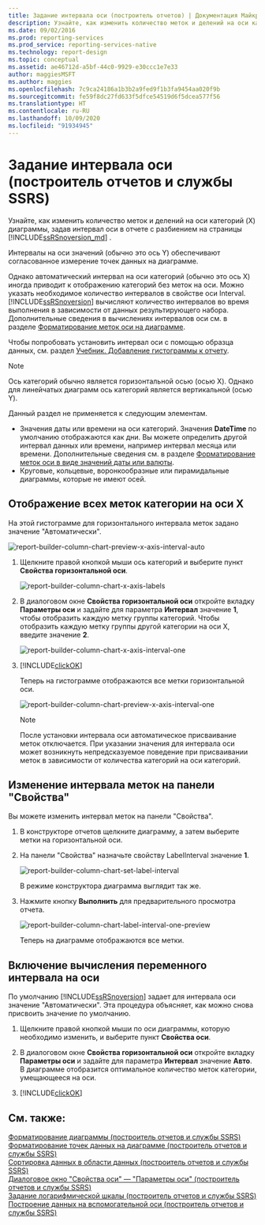 ```yaml
---
title: Задание интервала оси (построитель отчетов) | Документация Майкрософт
description: Узнайте, как изменить количество меток и делений на оси категорий (X) диаграммы, задав интервал оси в построителе отчетов.
ms.date: 09/02/2016
ms.prod: reporting-services
ms.prod_service: reporting-services-native
ms.technology: report-design
ms.topic: conceptual
ms.assetid: ae46712d-a5bf-44c0-9929-e30ccc1e7e33
author: maggiesMSFT
ms.author: maggies
ms.openlocfilehash: 7c9ca24186a1b3b2a9fed9f1b3fa9454aa020f9b
ms.sourcegitcommit: fe59f8dc27fd633f5dfce54519d6f5dcea577f56
ms.translationtype: HT
ms.contentlocale: ru-RU
ms.lasthandoff: 10/09/2020
ms.locfileid: "91934945"
---
```

# <a name="specify-an-axis-interval-report-builder-and-ssrs"></a>Задание интервала оси (построитель отчетов и службы SSRS)
Узнайте, как изменить количество меток и делений на оси категорий (X) диаграммы, задав интервал оси в отчете с разбиением на страницы [!INCLUDE[ssRSnoversion_md](../../includes/ssrsnoversion-md.md)] .
 
Интервалы на оси значений (обычно это ось Y) обеспечивают согласованное измерение точек данных на диаграмме. 

Однако автоматический интервал на оси категорий (обычно это ось X) иногда приводит к отображению категорий без меток на оси. Можно указать необходимое количество интервалов в свойстве оси Interval. [!INCLUDE[ssRSnoversion](../../includes/ssrsnoversion-md.md)] вычисляют количество интервалов во время выполнения в зависимости от данных результирующего набора. Дополнительные сведения в вычислениях интервалов оси см. в разделе [Форматирование меток оси на диаграмме](../../reporting-services/report-design/formatting-axis-labels-on-a-chart-report-builder-and-ssrs.md).  

Чтобы попробовать установить интервал оси с помощью образца данных, см. раздел [Учебник. Добавление гистограммы к отчету](../tutorial-add-a-column-chart-to-your-report-report-builder.md).
  
> [!NOTE]  
>  Ось категорий обычно является горизонтальной осью (осью X). Однако для линейчатых диаграмм ось категорий является вертикальной (осью Y).  
>
> Данный раздел не применяется к следующим элементам.
>-   Значения даты или времени на оси категорий. Значения **DateTime** по умолчанию отображаются как дни. Вы можете определить другой интервал данных или времени, например интервал месяца или времени. Дополнительные сведения см. в разделе [Форматирование меток оси в виде значений даты или валюты](../../reporting-services/report-design/format-axis-labels-as-dates-or-currencies-report-builder-and-ssrs.md).  
>-  Круговые, кольцевые, воронкообразные или пирамидальные диаграммы, которые не имеют осей. 
  
## <a name="to-show-all-the-category-labels-on-the-x-axis"></a>Отображение всех меток категории на оси X  

На этой гистограмме для горизонтального интервала меток задано значение "Автоматически".

![report-builder-column-chart-preview-x-axis-interval-auto](../../reporting-services/report-design/media/report-builder-column-chart-preview-x-axis-interval-auto.png)
  
1.  Щелкните правой кнопкой мыши ось категорий и выберите пункт **Свойства горизонтальной оси**.   

    ![report-builder-column-chart-x-axis-labels](../../reporting-services/report-design/media/report-builder-column-chart-x-axis-labels.png)
  
2.  В диалоговом окне **Свойства горизонтальной оси** откройте вкладку **Параметры оси** и задайте для параметра **Интервал** значение **1**, чтобы отобразить каждую метку группы категорий. Чтобы отобразить каждую метку группы другой категории на оси X, введите значение **2**. 

     ![report-builder-column-chart-x-axis-interval-one](../../reporting-services/report-design/media/report-builder-column-chart-x-axis-interval-one.png)
  
3.  [!INCLUDE[clickOK](../../includes/clickok-md.md)]  

    Теперь на гистограмме отображаются все метки горизонтальной оси.

    ![report-builder-column-chart-preview-x-axis-interval-one](../../reporting-services/report-design/media/report-builder-column-chart-preview-x-axis-interval-one.png)
  
    > [!NOTE]  
    >  После установки интервала оси автоматическое присваивание меток отключается. При указании значения для интервала оси может возникнуть непредсказуемое поведение при присваивании меток в зависимости от количества категорий на оси категорий.  

## <a name="change-the-label-interval-in-properties-pane"></a>Изменение интервала меток на панели "Свойства"

Вы можете изменить интервал меток на панели "Свойства".

1.  В конструкторе отчетов щелкните диаграмму, а затем выберите метки на горизонтальной оси.

3. На панели "Свойства" назначьте свойству LabelInterval значение **1**.

    ![report-builder-column-chart-set-label-interval](../../reporting-services/media/report-builder-column-chart-set-label-interval.png)

    В режиме конструктора диаграмма выглядит так же. 
    
5.  Нажмите кнопку **Выполнить** для предварительного просмотра отчета.

    ![report-builder-column-chart-label-interval-one-preview](../../reporting-services/media/report-builder-column-chart-label-interval-one-preview.png)
    
    Теперь на диаграмме отображаются все метки.
  
## <a name="to-enable-a-variable-interval-calculation-on-an-axis"></a>Включение вычисления переменного интервала на оси  

По умолчанию [!INCLUDE[ssRSnoversion](../../includes/ssrsnoversion-md.md)] задает для интервала оси значение "Автоматически". Эта процедура объясняет, как можно снова присвоить значение по умолчанию. 
  
1.  Щелкните правой кнопкой мыши по оси диаграммы, которую необходимо изменить, и выберите пункт **Свойства оси**. 
  
2.  В диалоговом окне **Свойства горизонтальной оси** откройте вкладку **Параметры оси** и задайте для параметра **Интервал** значение **Авто**. В диаграмме отобразится оптимальное количество меток категории, умещающееся на оси.  
  
3.  [!INCLUDE[clickOK](../../includes/clickok-md.md)]  
  
## <a name="see-also"></a>См. также:  
 [Форматирование диаграммы (построитель отчетов и службы SSRS)](../../reporting-services/report-design/formatting-a-chart-report-builder-and-ssrs.md)   
 [Форматирование точек данных на диаграмме (построитель отчетов и службы SSRS)](../../reporting-services/report-design/formatting-data-points-on-a-chart-report-builder-and-ssrs.md)   
 [Сортировка данных в области данных (построитель отчетов и службы SSRS)](../../reporting-services/report-design/sort-data-in-a-data-region-report-builder-and-ssrs.md)   
 [Диалоговое окно "Свойства оси" — "Параметры оси" (построитель отчетов и службы SSRS)](/previous-versions/sql/)   
 [Задание логарифмической шкалы (построитель отчетов и службы SSRS)](../../reporting-services/report-design/specify-a-logarithmic-scale-report-builder-and-ssrs.md)   
 [Построение данных на вспомогательной оси (построитель отчетов и службы SSRS)](../../reporting-services/report-design/plot-data-on-a-secondary-axis-report-builder-and-ssrs.md)  
  
